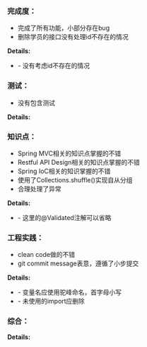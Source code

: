 ### 完成度：
* 完成了所有功能，小部分存在bug
* 删除学员的接口没有处理id不存在的情况

__Details:__

- \- 没有考虑id不存在的情况

### 测试：
* 没有包含测试

__Details:__



### 知识点：
* Spring MVC相关的知识点掌握的不错
* Restful API Design相关的知识点掌握的不错
* Spring IoC相关的知识掌握的不错
* 使用了Collections.shuffle()实现自从分组
* 合理处理了异常

__Details:__

- \- 这里的@Validated注解可以省略

### 工程实践：
* clean code做的不错
* git commit message表意，遵循了小步提交

__Details:__

- \- 变量名应使用驼峰命名，首字母小写
- \- 未使用的import应删除

### 综合：


__Details:__



